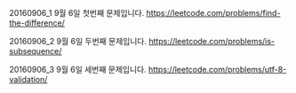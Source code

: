 ﻿20160906_1
9월 6일 첫번째 문제입니다.
https://leetcode.com/problems/find-the-difference/

20160906_2
9월 6일 두번째 문제입니다.
https://leetcode.com/problems/is-subsequence/

20160906_3
9월 6일 세번째 문제입니다.
https://leetcode.com/problems/utf-8-validation/
